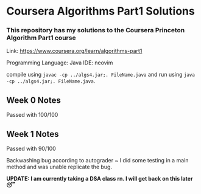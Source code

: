 # Coursera Algorithms Part1 Solutions

### This repository has my solutions to the Coursera Princeton Algorithm Part1 course
Link: https://www.coursera.org/learn/algorithms-part1

Programming Language: Java
IDE: neovim

compile using `javac -cp ../algs4.jar;. FileName.java` and run using `java -cp ../algs4.jar;. FileName.java`.

## Week 0 Notes
Passed with 100/100

## Week 1 Notes
Passed with 90/100

Backwashing bug according to autograder ~ I did some testing in a main method and was unable replicate the bug.

**UPDATE: I am currently taking a DSA class rn. I will get back on this later :sleeping:**
